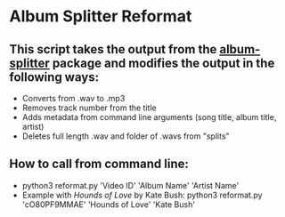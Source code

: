 # Album Splitter Reformat

## This script takes the output from the [album-splitter](https://github.com/crisbal/album-splitter) package and modifies the output in the following ways:
* Converts from .wav to .mp3
* Removes track number from the title
* Adds metadata from command line arguments (song title, album title, artist)
* Deletes full length .wav and folder of .wavs from "splits"

## How to call from command line:
* python3 reformat.py 'Video ID' 'Album Name' 'Artist Name'
* Example with *Hounds of Love* by Kate Bush: python3 reformat.py 'cO80PF9MMAE' 'Hounds of Love' 'Kate Bush'
